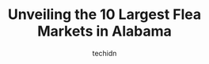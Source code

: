 ---
layout: ampstory
image: https://i0.wp.com/paketmu.com/wp-content/uploads/2023/06/brindlee-mtn-flea-market-0-in-alabama-1686368615.jpeg?resize=640,853
author: techidn
featured: false
description: Explore the diverse Flea Market scene in Alabama, home to an incredible selection of 10 establishments catering to every taste. Whether youre in search of iconic favorites or undiscovered t
title: Unveiling the 10 Largest Flea Markets in Alabama
cover:
   title: Unveiling the 10 Largest Flea Markets in Alabama
   subtitle: RICKPATE
   background: https://paketmu.com/wp-content/uploads/2023/06/brindlee-mtn-flea-market-0-in-alabama-1686368615.jpeg

pages: 
 - layout: thirds
   top: <h1>#1 Mobile Flea Market</h1>
   bottom: "<p>This is one of the best if not THE best flea market Ive ever been to. They have a vast variety of merch. Both new and used. Pets and chickens jewelry live plants used it</p>"
   background: https://paketmu.com/wp-content/uploads/2023/06/brindlee-mtn-flea-market-1-in-alabama-1686368616.jpeg
   backgroundblur: true
 - layout: thirds
   top: <h1>#2 Mountain Top Flea Market</h1>
   bottom: "<p>Trade day is a favorite for me on Spring/Summer Sundays. Check the weather before u go. If its a pretty day outside itll be packed with both vendors and customers. Brin</p>"
   background: https://paketmu.com/wp-content/uploads/2023/06/brindlee-mtn-flea-market-2-in-alabama-1686368617.jpeg
   cta:
      link: https://paketmu.com/unveiling-the-10-largest-flea-markets-in-alabama/
      text: Unveiling the 10 Largest Flea Markets in Alabama
 - layout: thirds
   top: <h1>#3 Collinsville Trade Day Flea Market</h1>
   bottom: "<p>If youre looking for a fun day out with the family that doesnt cost much but also offers you the ability to get a deal on some items this is the place for you. They had</p>"
   background: https://paketmu.com/wp-content/uploads/2023/06/brindlee-mtn-flea-market-3-in-alabama-1686368618.jpeg
   cta:
      link: https://paketmu.com/unveiling-the-10-largest-flea-markets-in-alabama/
      text: Unveiling the 10 Largest Flea Markets in Alabama
 - layout: thirds
   top: <h1>#4 Sadies Flea Market</h1>
   bottom: "<p>7990 US-231, Dothan, AL 36301, United States</p>"
   background: https://images.unsplash.com/photo-1534312527009-56c7016453e6?ixlib=rb-4.0.3&ixid=MnwxMjA3fDB8MHxwaG90by1wYWdlfHx8fGVufDB8fHx8&auto=format&fit=crop&w=640&h=853&q=80
   cta:
      link: https://paketmu.com/unveiling-the-10-largest-flea-markets-in-alabama/
      text: Unveiling the 10 Largest Flea Markets in Alabama
 - layout: thirds
   top: <h1>#5 Lee County Flea Market LLC</h1>
   bottom: "<p>201 Lee Rd 379, Smiths Station, AL 36877, United States</p>"
   background: https://images.unsplash.com/photo-1546497974-b213c9efb599?ixlib=rb-4.0.3&ixid=MnwxMjA3fDB8MHxwaG90by1wYWdlfHx8fGVufDB8fHx8&auto=format&fit=crop&w=640&h=853&q=80
   cta:
      link: https://paketmu.com/unveiling-the-10-largest-flea-markets-in-alabama/
      text: Unveiling the 10 Largest Flea Markets in Alabama
 - layout: thirds
   top: <h1>#6 Bessemer Flea Market</h1>
   bottom: "<p>1013 8th Ave N, Bessemer, AL 35020, United States</p>"
   background: https://images.unsplash.com/photo-1597773150796-e5c14ebecbf5?ixlib=rb-4.0.3&ixid=MnwxMjA3fDB8MHxwaG90by1wYWdlfHx8fGVufDB8fHx8&auto=format&fit=crop&w=640&h=853&q=80
   cta:
      link: https://paketmu.com/unveiling-the-10-largest-flea-markets-in-alabama/
      text: Unveiling the 10 Largest Flea Markets in Alabama
 - layout: thirds
   top: <h1>#7 Santuck Flea Market</h1>
   bottom: "<p>First Saturday of month only!, 6906 Central Plank Rd, Wetumpka, AL 36092, United States</p>"
   background: https://images.unsplash.com/photo-1489694553447-4c9339da310d?ixlib=rb-4.0.3&ixid=MnwxMjA3fDB8MHxwaG90by1wYWdlfHx8fGVufDB8fHx8&auto=format&fit=crop&w=640&h=853&q=80
   cta:
      link: https://paketmu.com/unveiling-the-10-largest-flea-markets-in-alabama/
      text: Unveiling the 10 Largest Flea Markets in Alabama
 - layout: thirds
   middle: Continue reading...
   background: https://images.unsplash.com/photo-1613843873231-1447db182f97?ixlib=rb-4.0.3&ixid=MnwxMjA3fDB8MHxwaG90by1wYWdlfHx8fGVufDB8fHx8&auto=format&fit=crop&w=640&h=853&q=80
   cta:
      link: https://paketmu.com/unveiling-the-10-largest-flea-markets-in-alabama/
      text: Unveiling the 10 Largest Flea Markets in Alabama
      
---